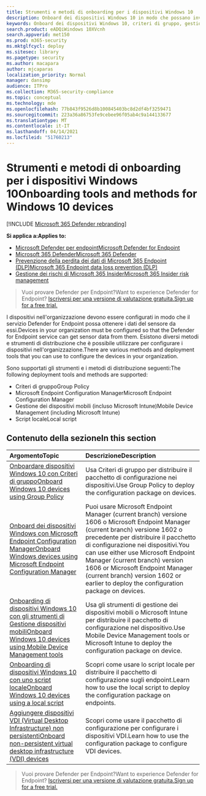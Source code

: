 ```yaml
---
title: Strumenti e metodi di onboarding per i dispositivi Windows 10
description: Onboard dei dispositivi Windows 10 in modo che possano inviare i dati del sensore al sensore Microsoft Defender ATP
keywords: Onboard dei dispositivi Windows 10, criteri di gruppo, gestione della configurazione degli endpoint, gestione dei dispositivi mobili, script locale, criteri di gruppo, sccm, mdm, intune
search.product: eADQiWindows 10XVcnh
search.appverid: met150
ms.prod: m365-security
ms.mktglfcycl: deploy
ms.sitesec: library
ms.pagetype: security
ms.author: macapara
author: mjcaparas
localization_priority: Normal
manager: dansimp
audience: ITPro
ms.collection: M365-security-compliance
ms.topic: conceptual
ms.technology: mde
ms.openlocfilehash: 77b843f9526d8b100845403bc8d2df4bf3259471
ms.sourcegitcommit: 223a36a86753fe9cebee96f05ab4c9a144133677
ms.translationtype: MT
ms.contentlocale: it-IT
ms.lasthandoff: 04/14/2021
ms.locfileid: "51760213"
---
```

# <a name="onboarding-tools-and-methods-for-windows-10-devices"></a><span data-ttu-id="ca0c7-104">Strumenti e metodi di onboarding per i dispositivi Windows 10</span><span class="sxs-lookup"><span data-stu-id="ca0c7-104">Onboarding tools and methods for Windows 10 devices</span></span>

[!INCLUDE [Microsoft 365 Defender rebranding](../../includes/microsoft-defender.md)]

<span data-ttu-id="ca0c7-105">**Si applica a:**</span><span class="sxs-lookup"><span data-stu-id="ca0c7-105">**Applies to:**</span></span>
- [<span data-ttu-id="ca0c7-106">Microsoft Defender per endpoint</span><span class="sxs-lookup"><span data-stu-id="ca0c7-106">Microsoft Defender for Endpoint</span></span>](https://go.microsoft.com/fwlink/p/?linkid=2154037)
- [<span data-ttu-id="ca0c7-107">Microsoft 365 Defender</span><span class="sxs-lookup"><span data-stu-id="ca0c7-107">Microsoft 365 Defender</span></span>](https://go.microsoft.com/fwlink/?linkid=2118804)
- [<span data-ttu-id="ca0c7-108">Prevenzione della perdita dei dati di Microsoft 365 Endpoint (DLP)</span><span class="sxs-lookup"><span data-stu-id="ca0c7-108">Microsoft 365 Endpoint data loss prevention (DLP)</span></span>](/microsoft-365/compliance/endpoint-dlp-learn-about)
- [<span data-ttu-id="ca0c7-109">Gestione dei rischi di Microsoft 365 Insider</span><span class="sxs-lookup"><span data-stu-id="ca0c7-109">Microsoft 365 Insider risk management</span></span>](/microsoft-365/compliance/insider-risk-management)

><span data-ttu-id="ca0c7-110">Vuoi provare Defender per Endpoint?</span><span class="sxs-lookup"><span data-stu-id="ca0c7-110">Want to experience Defender for Endpoint?</span></span> [<span data-ttu-id="ca0c7-111">Iscriversi per una versione di valutazione gratuita.</span><span class="sxs-lookup"><span data-stu-id="ca0c7-111">Sign up for a free trial.</span></span>](https://www.microsoft.com/microsoft-365/windows/microsoft-defender-atp?ocid=docs-wdatp-assignaccess-abovefoldlink)

<span data-ttu-id="ca0c7-112">I dispositivi nell'organizzazione devono essere configurati in modo che il servizio Defender for Endpoint possa ottenere i dati del sensore da essi.</span><span class="sxs-lookup"><span data-stu-id="ca0c7-112">Devices in your organization must be configured so that the Defender for Endpoint service can get sensor data from them.</span></span> <span data-ttu-id="ca0c7-113">Esistono diversi metodi e strumenti di distribuzione che è possibile utilizzare per configurare i dispositivi nell'organizzazione.</span><span class="sxs-lookup"><span data-stu-id="ca0c7-113">There are various methods and deployment tools that you can use to configure the devices in your organization.</span></span>

<span data-ttu-id="ca0c7-114">Sono supportati gli strumenti e i metodi di distribuzione seguenti:</span><span class="sxs-lookup"><span data-stu-id="ca0c7-114">The following deployment tools and methods are supported:</span></span>

- <span data-ttu-id="ca0c7-115">Criteri di gruppo</span><span class="sxs-lookup"><span data-stu-id="ca0c7-115">Group Policy</span></span>
- <span data-ttu-id="ca0c7-116">Microsoft Endpoint Configuration Manager</span><span class="sxs-lookup"><span data-stu-id="ca0c7-116">Microsoft Endpoint Configuration Manager</span></span>
- <span data-ttu-id="ca0c7-117">Gestione dei dispositivi mobili (incluso Microsoft Intune)</span><span class="sxs-lookup"><span data-stu-id="ca0c7-117">Mobile Device Management (including Microsoft Intune)</span></span>
- <span data-ttu-id="ca0c7-118">Script locale</span><span class="sxs-lookup"><span data-stu-id="ca0c7-118">Local script</span></span>

## <a name="in-this-section"></a><span data-ttu-id="ca0c7-119">Contenuto della sezione</span><span class="sxs-lookup"><span data-stu-id="ca0c7-119">In this section</span></span>
<span data-ttu-id="ca0c7-120">Argomento</span><span class="sxs-lookup"><span data-stu-id="ca0c7-120">Topic</span></span> | <span data-ttu-id="ca0c7-121">Descrizione</span><span class="sxs-lookup"><span data-stu-id="ca0c7-121">Description</span></span>
:---|:---
[<span data-ttu-id="ca0c7-122">Onboardare dispositivi Windows 10 con Criteri di gruppo</span><span class="sxs-lookup"><span data-stu-id="ca0c7-122">Onboard Windows 10 devices using Group Policy</span></span>](configure-endpoints-gp.md) | <span data-ttu-id="ca0c7-123">Usa Criteri di gruppo per distribuire il pacchetto di configurazione nei dispositivi.</span><span class="sxs-lookup"><span data-stu-id="ca0c7-123">Use Group Policy to deploy the configuration package on devices.</span></span>
[<span data-ttu-id="ca0c7-124">Onboard dei dispositivi Windows con Microsoft Endpoint Configuration Manager</span><span class="sxs-lookup"><span data-stu-id="ca0c7-124">Onboard Windows devices using Microsoft Endpoint Configuration Manager</span></span>](configure-endpoints-sccm.md) | <span data-ttu-id="ca0c7-125">Puoi usare Microsoft Endpoint Manager (current branch) versione 1606 o Microsoft Endpoint Manager (current branch) versione 1602 o precedente per distribuire il pacchetto di configurazione nei dispositivi.</span><span class="sxs-lookup"><span data-stu-id="ca0c7-125">You can use either use Microsoft Endpoint Manager (current branch) version 1606 or Microsoft Endpoint Manager (current branch) version 1602 or earlier to deploy the configuration package on devices.</span></span>
[<span data-ttu-id="ca0c7-126">Onboarding di dispositivi Windows 10 con gli strumenti di Gestione dispositivi mobili</span><span class="sxs-lookup"><span data-stu-id="ca0c7-126">Onboard Windows 10 devices using Mobile Device Management tools</span></span>](configure-endpoints-mdm.md) | <span data-ttu-id="ca0c7-127">Usa gli strumenti di gestione dei dispositivi mobili o Microsoft Intune per distribuire il pacchetto di configurazione nel dispositivo.</span><span class="sxs-lookup"><span data-stu-id="ca0c7-127">Use Mobile Device Management tools or Microsoft Intune to deploy the configuration package on device.</span></span>
[<span data-ttu-id="ca0c7-128">Onboarding di dispositivi Windows 10 con uno script locale</span><span class="sxs-lookup"><span data-stu-id="ca0c7-128">Onboard Windows 10 devices using a local script</span></span>](configure-endpoints-script.md) | <span data-ttu-id="ca0c7-129">Scopri come usare lo script locale per distribuire il pacchetto di configurazione sugli endpoint.</span><span class="sxs-lookup"><span data-stu-id="ca0c7-129">Learn how to use the local script to deploy the configuration package on endpoints.</span></span>
[<span data-ttu-id="ca0c7-130">Aggiungere dispositivi VDI (Virtual Desktop Infrastructure) non persistenti</span><span class="sxs-lookup"><span data-stu-id="ca0c7-130">Onboard non-persistent virtual desktop infrastructure (VDI) devices</span></span>](configure-endpoints-vdi.md) | <span data-ttu-id="ca0c7-131">Scopri come usare il pacchetto di configurazione per configurare i dispositivi VDI.</span><span class="sxs-lookup"><span data-stu-id="ca0c7-131">Learn how to use the configuration package to configure VDI devices.</span></span>


><span data-ttu-id="ca0c7-132">Vuoi provare Defender per Endpoint?</span><span class="sxs-lookup"><span data-stu-id="ca0c7-132">Want to experience Defender for Endpoint?</span></span> [<span data-ttu-id="ca0c7-133">Iscriversi per una versione di valutazione gratuita.</span><span class="sxs-lookup"><span data-stu-id="ca0c7-133">Sign up for a free trial.</span></span>](https://www.microsoft.com/microsoft-365/windows/microsoft-defender-atp?ocid=docs-wdatp-configureendpoints-belowfoldlink)
